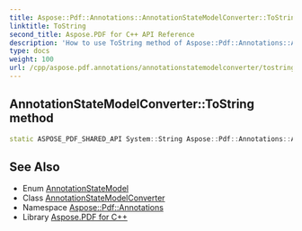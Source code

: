 ```yaml
---
title: Aspose::Pdf::Annotations::AnnotationStateModelConverter::ToString method
linktitle: ToString
second_title: Aspose.PDF for C++ API Reference
description: 'How to use ToString method of Aspose::Pdf::Annotations::AnnotationStateModelConverter class in C++.'
type: docs
weight: 100
url: /cpp/aspose.pdf.annotations/annotationstatemodelconverter/tostring/
---
```

## AnnotationStateModelConverter::ToString method




```cpp
static ASPOSE_PDF_SHARED_API System::String Aspose::Pdf::Annotations::AnnotationStateModelConverter::ToString(AnnotationStateModel value)
```

## See Also

* Enum [AnnotationStateModel](../../annotationstatemodel/)
* Class [AnnotationStateModelConverter](../)
* Namespace [Aspose::Pdf::Annotations](../../)
* Library [Aspose.PDF for C++](../../../)
